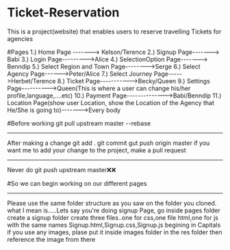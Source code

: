 # Ticket-Reservation
This is a project(website) that enables users to reserve travelling Tickets for agencies

#Pages
1.) Home Page -------> Kelson/Terence
2.) Signup Page-------> Babi
3.) Login Page--------->Alice
4.) SelectionOption Page-------> Benndip
5.) Select Region and Town Page-------->Serge
6.) Select Agency Page------>Peter/Alice
7.) Select Journey Page----->Herbet/Terence
8.) Ticket Page----------->Becky/Queen
9.) Settings Page---------->Queen(This is where a user can change his/her profile,language,....etc)
10.) Payment Page-------------->Babi/Benndip
11.) Location Page(show user Location, show the Location of the Agency that He/She is going to)------->Every body

#Before working
git pull upstream master --rebase
_____
After making a change
git add .
git commit
gut push origin master
if you want me to add your change to the project, make a pull request
_______
Never do
git push upstream master❌❌


#So we can begin working on our different pages
_______________
Please use the same folder structure as you saw on the folder you cloned.
what I mean is.....Lets say you're doing signup Page, 
go inside pages folder
create a signup folder
create three files..one for css,one file html,one for js with the same names
Signup.html,Signup.css,Signup.js begining in Capitals
if you use any images, plase put it inside images folder in the res folder
then reference the image from there
